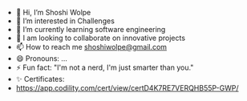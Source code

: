 - 👋 Hi, I’m Shoshi Wolpe
- 👀 I’m interested in Challenges
- 🌱 I’m currently learning software engineering
- 💞️ I am looking to collaborate on innovative projects
- 📫 How to reach me  shoshiwolpe@gmail.com
- 😄 Pronouns: ...
- ⚡ Fun fact: "I'm not a nerd, I'm just smarter than you."
- ✨ Certificates:
- https://app.codility.com/cert/view/certD4K7RE7VERQHB55P-GWP/

<!---
shoshiGit/shoshiGit is a ✨ special ✨ repository because its `README.md` (this file) appears on your GitHub profile.
You can click the Preview link to take a look at your changes.
--->
